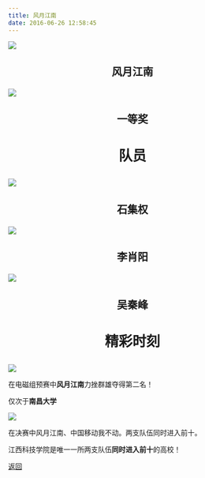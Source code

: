 ```yaml
---
title: 风月江南
date: 2016-06-26 12:58:45
---
```

![](http://og9nrsw1n.bkt.clouddn.com/honor/nationwide/smart_car/2016/%E9%A3%8E%E6%9C%88%E6%B1%9F%E5%8D%97.jpg)
## <p align="center">风月江南</p>

![](http://og9nrsw1n.bkt.clouddn.com/honor/nationwide/smart_car/2016/%E5%8C%BA%E4%B8%80%E9%A3%8E%E6%9C%88%E6%B1%9F%E5%8D%97.jpeg)
## <p align="center">一等奖</p>

# <p align="center">队员</p>

![](http://og9nrsw1n.bkt.clouddn.com/honor/nationwide/smart_car/2016/%E5%8C%BA%E4%B8%80%E7%9F%B3%E9%9B%86%E6%9D%83.jpeg)
## <p align="center">石集权</p>

![](http://og9nrsw1n.bkt.clouddn.com/honor/nationwide/smart_car/2016/%E5%8C%BA%E4%B8%80%E6%9D%8E%E8%82%96%E9%98%B3.jpeg)
## <p align="center">李肖阳</p>

![](http://og9nrsw1n.bkt.clouddn.com/honor/nationwide/smart_car/2016/%E5%8C%BA%E4%B8%80%E5%90%B4%E7%A7%A6%E5%B3%B0.jpeg)
## <p align="center">吴秦峰</p>

# <p align="center">精彩时刻</p>

![](http://og9nrsw1n.bkt.clouddn.com/honor/nationwide/smart_car/2016/%E5%8C%BA%E9%A2%84%E8%B5%9B%E6%88%90%E7%BB%A9%E9%A3%8E%E6%9C%88%E6%B1%9F%E5%8D%97.png)

在电磁组预赛中**风月江南**力挫群雄夺得第二名！

仅次于**南昌大学**

![](http://og9nrsw1n.bkt.clouddn.com/honor/nationwide/smart_car/2016/%E5%8C%BA%E5%86%B3%E8%B5%9B%E6%88%90%E7%BB%A9%E9%A3%8E%E6%9C%88%E6%B1%9F%E5%8D%97.png)

在决赛中风月江南、中国移动我不动。两支队伍同时进入前十。

江西科技学院是唯一一所两支队伍**同时进入前十**的高校！

[返回](../)